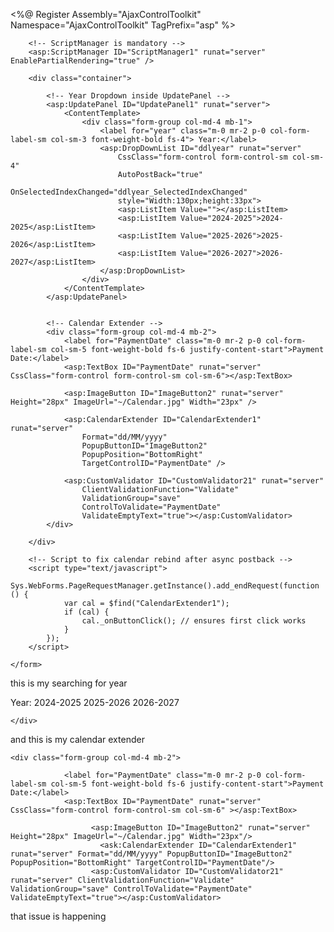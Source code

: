 <%@ Register Assembly="AjaxControlToolkit" Namespace="AjaxControlToolkit" TagPrefix="asp" %>

<!DOCTYPE html>
<html>
<head runat="server">
    <title>Calendar Extender Fix</title>
</head>
<body>
    <form id="form1" runat="server">

        <!-- ScriptManager is mandatory -->
        <asp:ScriptManager ID="ScriptManager1" runat="server" EnablePartialRendering="true" />

        <div class="container">

            <!-- Year Dropdown inside UpdatePanel -->
            <asp:UpdatePanel ID="UpdatePanel1" runat="server">
                <ContentTemplate>
                    <div class="form-group col-md-4 mb-1">
                        <label for="year" class="m-0 mr-2 p-0 col-form-label-sm col-sm-3 font-weight-bold fs-4"> Year:</label>
                        <asp:DropDownList ID="ddlyear" runat="server" 
                            CssClass="form-control form-control-sm col-sm-4" 
                            AutoPostBack="true" 
                            OnSelectedIndexChanged="ddlyear_SelectedIndexChanged"
                            style="Width:130px;height:33px">
                            <asp:ListItem Value=""></asp:ListItem>
                            <asp:ListItem Value="2024-2025">2024-2025</asp:ListItem>
                            <asp:ListItem Value="2025-2026">2025-2026</asp:ListItem>
                            <asp:ListItem Value="2026-2027">2026-2027</asp:ListItem>
                        </asp:DropDownList>
                    </div>
                </ContentTemplate>
            </asp:UpdatePanel>


            <!-- Calendar Extender -->
            <div class="form-group col-md-4 mb-2">
                <label for="PaymentDate" class="m-0 mr-2 p-0 col-form-label-sm col-sm-5 font-weight-bold fs-6 justify-content-start">Payment Date:</label>
                <asp:TextBox ID="PaymentDate" runat="server" CssClass="form-control form-control-sm col-sm-6"></asp:TextBox>

                <asp:ImageButton ID="ImageButton2" runat="server" Height="28px" ImageUrl="~/Calendar.jpg" Width="23px" />

                <asp:CalendarExtender ID="CalendarExtender1" runat="server"
                    Format="dd/MM/yyyy"
                    PopupButtonID="ImageButton2"
                    PopupPosition="BottomRight"
                    TargetControlID="PaymentDate" />

                <asp:CustomValidator ID="CustomValidator21" runat="server"
                    ClientValidationFunction="Validate"
                    ValidationGroup="save"
                    ControlToValidate="PaymentDate"
                    ValidateEmptyText="true"></asp:CustomValidator>
            </div>

        </div>

        <!-- Script to fix calendar rebind after async postback -->
        <script type="text/javascript">
            Sys.WebForms.PageRequestManager.getInstance().add_endRequest(function () {
                var cal = $find("CalendarExtender1");
                if (cal) {
                    cal._onButtonClick(); // ensures first click works
                }
            });
        </script>

    </form>
</body>
</html>




this is my searching for year 

 <div class="form-group col-md-4 mb-1">
     <label for="year" class="m-0 mr-2 p-0 col-form-label-sm col-sm-3 font-weight-bold fs-4"> Year:</label>
     <asp:DropDownList ID="ddlyear" runat="server" CssClass="form-control form-control-sm col-sm-4" style="Width:130px;height:33px">
         <asp:ListItem Value=""></asp:ListItem>                                                 
         <asp:ListItem Value="2024-2025">2024-2025</asp:ListItem>
         <asp:ListItem Value="2025-2026">2025-2026</asp:ListItem>
         <asp:ListItem Value="2026-2027">2026-2027</asp:ListItem>
     </asp:DropDownList>
     
    </div>

and this is my calendar extender 

    <div class="form-group col-md-4 mb-2">
            
                <label for="PaymentDate" class="m-0 mr-2 p-0 col-form-label-sm col-sm-5 font-weight-bold fs-6 justify-content-start">Payment Date:</label>
                <asp:TextBox ID="PaymentDate" runat="server" CssClass="form-control form-control-sm col-sm-6" ></asp:TextBox>

                      <asp:ImageButton ID="ImageButton2" runat="server" Height="28px" ImageUrl="~/Calendar.jpg" Width="23px"/>
                        <ask:CalendarExtender ID="CalendarExtender1" runat="server" Format="dd/MM/yyyy" PopupButtonID="ImageButton2" PopupPosition="BottomRight" TargetControlID="PaymentDate"/>
                      <asp:CustomValidator ID="CustomValidator21" runat="server" ClientValidationFunction="Validate" ValidationGroup="save" ControlToValidate="PaymentDate" ValidateEmptyText="true"></asp:CustomValidator>
</div>      


that issue is happening    

